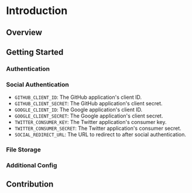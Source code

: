 # Introduction

## Overview

## Getting Started

### Authentication

### Social Authentication

- `GITHUB_CLIENT_ID`: The GitHub application's client ID.
- `GITHUB_CLIENT_SECRET`: The GitHub application's client secret.
- `GOOGLE_CLIENT_ID`: The Google application's client ID.
- `GOOGLE_CLIENT_SECRET`: The Google application's client secret.
- `TWITTER_CONSUMER_KEY`: The Twitter application's consumer key.
- `TWITTER_CONSUMER_SECRET`: The Twitter application's consumer secret.
- `SOCIAL_REDIRECT_URL`: The URL to redirect to after social authentication.

### File Storage

### Additional Config

## Contribution
